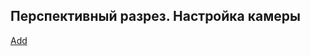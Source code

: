 ## Перспективный разрез. Настройка камеры

[Add](https://player.softculture.cc/embed/online/DIK/DIK_1.1.11_L4-4_Perspective_Section)
